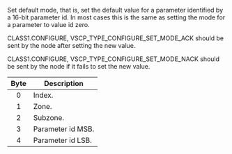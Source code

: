 Set default mode, that is, set the default value for a parameter identified by a 16-bit parameter id. In most cases this is the same as setting the mode for a parameter to value id zero.

CLASS1.CONFIGURE, VSCP_TYPE_CONFIGURE_SET_MODE_ACK should be sent by the node after setting the new value.

CLASS1.CONFIGURE, VSCP_TYPE_CONFIGURE_SET_MODE_NACK should be sent by the node if it fails to set the new value.

 | Byte | Description | 
 | :----: | ----------- | 
 | 0    | Index.                | 
 | 1    | Zone.                 | 
 | 2    | Subzone.              | 
 | 3    | Parameter id MSB. | 
 | 4    | Parameter id LSB. |
 